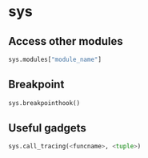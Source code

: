 # sys

## Access other modules

```py
sys.modules["module_name"]
```

## Breakpoint
```py
sys.breakpointhook()
```

## Useful gadgets
```py
sys.call_tracing(<funcname>, <tuple>)
```